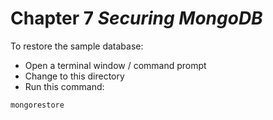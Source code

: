 # Chapter 7 _Securing MongoDB_

To restore the sample database:
* Open a terminal window / command prompt
* Change to this directory
* Run this command:
```
mongorestore
```
